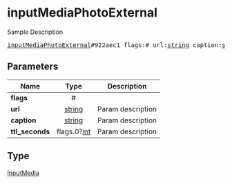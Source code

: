 # inputMediaPhotoExternal

Sample Description

<pre>
<a href="../constructor/inputMediaPhotoExternal.md">inputMediaPhotoExternal</a>#922aec1 flags:# url:<a href="../type/string.md">string</a> caption:<a href="../type/string.md">string</a> ttl_seconds:flags.0?<a href="../type/int.md">int</a> = <a href="../type/InputMedia.md">InputMedia</a>;
</pre>
## Parameters

| Name | Type | Description |
|------|:----:|-------------|
| **flags** | # |  |
| **url** | <a href="../type/string.md">string</a> | Param description |
| **caption** | <a href="../type/string.md">string</a> | Param description |
| **ttl_seconds** | flags.0?<a href="../type/int.md">int</a> | Param description |

## Type

<a href="../type/InputMedia.md">InputMedia</a>
